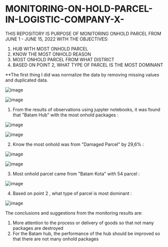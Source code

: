 # MONITORING-ON-HOLD-PARCEL-IN-LOGISTIC-COMPANY-X-
THIS REPOSITORY IS PURPOSE OF MONITORING ONHOLD PARCEL FROM JUNE 1 - JUNE 15, 2022 WITH THE OBJECTIVES: 
1. HUB WITH MOST ONHOLD PARCEL
2. KNOW THE MOST ONHOLD REASON 
3. MOST ONHOLD PARCEL FROM WHAT DISTRICT 
4. BASED ON POINT 2, WHAT TYPE OF PARCEL IS THE MOST DOMINANT 



**The first thing I did was normalize the data by removing missing values and duplicated data.

![image](https://user-images.githubusercontent.com/108322484/177123848-9556f5db-3220-46dd-b547-519020a2c174.png)

![image](https://user-images.githubusercontent.com/108322484/177123933-d79f9782-6607-45df-bd79-6a80e34d3e28.png)



1. From the results of observations using jupyter notebooks, it was found that "Batam Hub" with the most onhold packages :

![image](https://user-images.githubusercontent.com/108322484/177120919-48e85aae-8156-40bd-83b5-e0164d189a88.png)

![image](https://user-images.githubusercontent.com/108322484/177121045-2bb90a4f-82d0-4bc3-9cca-8cce38650c72.png)

2. Know the most onhold was from "Damaged Parcel" by 29,6% :

![image](https://user-images.githubusercontent.com/108322484/177121556-6f538ee2-5417-461e-b16c-b3bfffc59089.png)

![image](https://user-images.githubusercontent.com/108322484/177121812-ba729c9b-e178-4f64-9857-82575937502b.png)

3. Most onhold parcel came from "Batam Kota" with 54 parcel :

![image](https://user-images.githubusercontent.com/108322484/177122414-4f78a391-ab17-4b27-98e3-19f304b0c921.png)

4. Based on point 2 , what type of parcel is most dominant :

![image](https://user-images.githubusercontent.com/108322484/177122813-be36b578-4355-4126-901f-6dac80b29640.png)


The conclusions and suggestions from the monitoring results are:

1. More attention to the process or delivery of goods so that not many packages are destroyed
2. For the Batam hub, the performance of the hub should be improved so that there are not many onhold packages
